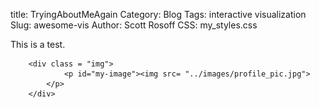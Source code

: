 title: TryingAboutMeAgain
Category: Blog
Tags: interactive visualization
Slug: awesome-vis
Author: Scott Rosoff
CSS: my_styles.css

<html>
<head>
<link rel="stylesheet"  href="../css/my_styles.css">
</head>

<body>

<p>
This is a test.
</p>

		<div class = "img"> 
                <p id="my-image"><img src= "../images/profile_pic.jpg">
            </p> 
        </div> 


</body>
</html>